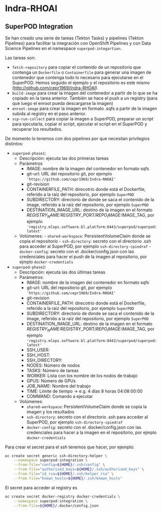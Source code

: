 # Indra-RHOAI

## SuperPOD Integration

Se han creado una serie de tareas (Tekton Tasks) y pipelines (Tekton Pipelines) para facilitar la integración con OpenShift Pipelines y con Data Science Pipelines en el namespace `superpod-integartion`.

Las tareas son:
- `fetch-repository` para copiar el contenido de un repositorio que contenga un `Dockerfile` o `Containerfile` para generar una imagen de contenedor que contenga todo lo necesario para ejecutarse en el SuperPOD. Hemos seguido el ejemplo y el repositorio es este mismo (http://github.com/cepr1969/Indra-RHOAI).
- `build-image` para crear la imagen del contenedor a partir de lo que se ha copiado en la tarea anterior. También se hace el push a un registry (para que luego el enroot pueda descargarse la imagen)
- `enroot-image` para crear la imagen en formato .sqfs a partir de la imagen subida al registry en el paso anterior.
- `scp-run-collect` para copiar la imagen a SuperPOD, preparar un script para ejecutarla, copiar el script, ejecutar el script en el SuperPOD y recuperar los resultados.

De momento lo tenemos con dos pipelines por que necesitan privilegios distintos:
- `superpod-phase1`:
    - Descripción: ejecuta las dos primeras tareas
    - Parámetros
        - IMAGE: nombre de la imagen del contenedor en formato sqfs
        - git-url: URL del repositorio git, por ejemplo `'https://github.com/cepr1969/Indra-RHOAI'`
        - git-revision
        - CONTAINERFILE_PATH: direcotrio donde está el Dockerfile, referido a la raiz del repositorio, por ejemplo `SuperPOD`
        - SUBDIRECTORY: directorio de donde se saca el contenido de la image, referido a la raiz del repositorio, por ejemplo `SuperPOD`
        - DESTINATION_IMAGE_URL: destino de la imagen en el formato $REGISTRY_NAME:$REGISTRY_PORT/$REPO_IMAGE:$IMAGE_TAG, por ejemplo `'registry.mlops.software.bl.platform:8443/superpod/superpod:latest'`
  - Volúmenes:
        - `shared-workspace`: PersistentVolumeClaim donde se copia el repositorio
        - `ssh-directory`: secreto con el directorio .ssh para acceder al SuperPOD, por ejemplo `ssh-directory-cpiedraf`
        - `docker-config`: secreto con el .docker/config.json con las credenciales para hacer el push de la imagen al repositorio, por ejmplo `docker-credentials`
- `superpod-phase2`:
    - Descripción: ejecuta las dos últimas tareas
    - Parámetros:
        - IMAGE: nombre de la imagen del contenedor en formato sqfs
        - git-url: URL del repositorio git, por ejemplo `'https://github.com/cepr1969/Indra-RHOAI'`
        - git-revision
        - CONTAINERFILE_PATH: direcotrio donde está el Dockerfile, referido a la raiz del repositorio, por ejemplo `SuperPOD`
        - SUBDIRECTORY: directorio de donde se saca el contenido de la image, referido a la raiz del repositorio, por ejemplo `SuperPOD`
        - DESTINATION_IMAGE_URL: destino de la imagen en el formato $REGISTRY_NAME:$REGISTRY_PORT/$REPO_IMAGE:$IMAGE_TAG, por ejemplo `'registry.mlops.software.bl.platform:8443/superpod/superpod:latest'`
        - SSH_USER:
        - SSH_HOST:
        - SSH_DIRECTORY:
        - NODES: Número de nodos
        - TASKS: Número de tareas
        - WORKER: Lista con los nombre de los nodos de trabajo
        - GPUS: Número de GPUs
        - JOB_NAME: Nombre del trabajo
        - TIME: Límite de tiempo -> e.g. 4 días 8 horas 04:08:00:00
        - COMMAND: Comando a ejecutar
    - Volúmenes:
        - `shared-workspace`: PersistentVolumeClaim donde se copia la imagen y los resultados
        - `ssh-directory`: secreto con el directorio .ssh para acceder al SuperPOD, por ejemplo `ssh-directory-cpiedraf`
        - `docker-config`: secreto con el .docker/config.json con las credenciales para hacer a la imagen en el repositorio, por ejmplo `docker-credentials`

Para crear el secret para el ssh tenemos que hacer, por ejemplo:
```bash
oc create secret generic ssh-directory-helper \
    --namespace superpod-integration \
	--from-file="config=${HOME}/.ssh/config" \
	--from-file="authorized_keys=${HOME}/.ssh/authorized_keys" \
    --from-file="id_rsa=${HOME}/.ssh/helper_rsa" \
    --from-file="known_hosts=${HOME}/.ssh/known_hosts"
```
El secret para acceder al registry es
```bash
oc create secret docker-registry docker-credentials \
    --namespace superpod-integration \
    --from-file=${HOME}/.docker/config.json
```

